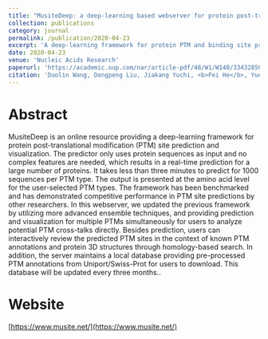 ```yaml
---
title: "MusiteDeep: a deep-learning based webserver for protein post-translational modification site prediction and visualization"
collection: publications
category: journal
permalink: /publication/2020-04-23
excerpt: 'A deep-learning framework for protein PTM and binding site prediction and visualization.'
date: 2020-04-23
venue: 'Nucleic Acids Research'
paperurl: 'https://academic.oup.com/nar/article-pdf/48/W1/W140/33432850/gkaa275.pdf'
citation: 'Duolin Wang, Dongpeng Liu, Jiakang Yuchi, <b>Fei He</b>, Yuexu Jiang, Siteng Cai, Jingyi Li, Dong Xu. &quot;MusiteDeep: a deep-learning based webserver for protein post-translational modification site prediction and visualization&quot;. <i>Nucleic Acids Research</i>, Volume 48, Issue W1, 02 July 2020, Pages W140–W146'
---
```


Abstract
=====

MusiteDeep is an online resource providing a deep-learning framework for protein post-translational modification (PTM) site prediction and visualization. The predictor only uses protein sequences as input and no complex features are needed, which results in a real-time prediction for a large number of proteins. It takes less than three minutes to predict for 1000 sequences per PTM type. The output is presented at the amino acid level for the user-selected PTM types. The framework has been benchmarked and has demonstrated competitive performance in PTM site predictions by other researchers. In this webserver, we updated the previous framework by utilizing more advanced ensemble techniques, and providing prediction and visualization for multiple PTMs simultaneously for users to analyze potential PTM cross-talks directly. Besides prediction, users can interactively review the predicted PTM sites in the context of known PTM annotations and protein 3D structures through homology-based search. In addition, the server maintains a local database providing pre-processed PTM annotations from Uniport/Swiss-Prot for users to download. This database will be updated every three months..

Website
=====
[https://www.musite.net/](https://www.musite.net/)